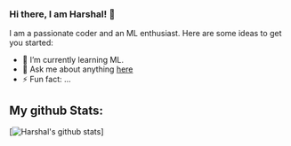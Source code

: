 ### Hi there, I am Harshal! 👋

I am a passionate coder and an ML enthusiast. 
Here are some ideas to get you started:

- 🌱 I’m currently learning ML.
- 💬 Ask me about anything [here](https://github.com/harshalstomp/harshalstomp/issues)
- ⚡ Fun fact: ...

## My github Stats:

[![Harshal's github stats](https://github-readme-stats.vercel.app/api?username=harshalstomp&show_icons=true&hide=["contribs","prs"])]
